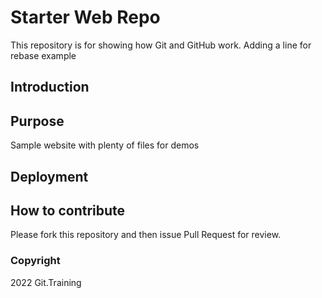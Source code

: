# Starter Web Repo

This repository is for showing how Git and GitHub work. Adding a line for rebase example

## Introduction

## Purpose

Sample website with plenty of files for demos

## Deployment

## How to contribute

Please fork this repository and then issue Pull Request for review. 

### Copyright

2022 Git.Training
